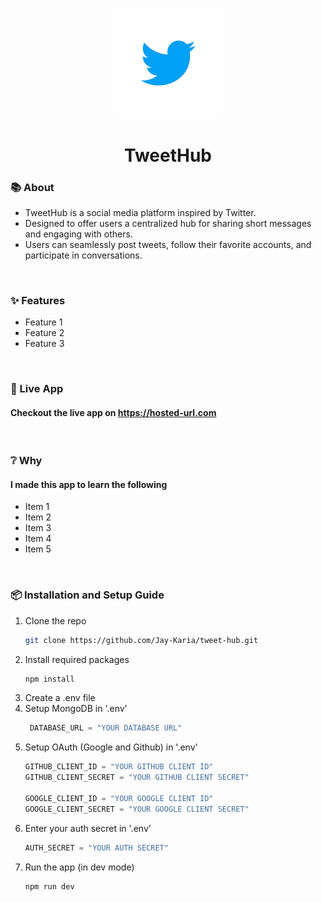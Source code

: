 <p align="center">
    <img src="download.png" style="width: 35%;aspect-ratio: 1;"/>
</p>
  <h1 align="center">TweetHub</h1>

### 📚 About

- TweetHub is a social media platform inspired by Twitter.
- Designed to offer users a centralized hub for sharing short messages and engaging with others.
- Users can seamlessly post tweets, follow their favorite accounts, and participate in conversations.

$~$

### ✨ Features

- Feature 1
- Feature 2
- Feature 3

$~$

### 🔴 Live App
#### Checkout the live app on https://hosted-url.com

$~$

### ❔ Why
#### I made this app to learn the following
- Item 1
- Item 2
- Item 3
- Item 4
- Item 5

$~$

### 📦 Installation and Setup Guide

1. Clone the repo
   ```sh
   git clone https://github.com/Jay-Karia/tweet-hub.git
   ```
2. Install required packages
   ```sh
   npm install
   ```
3. Create a .env file
4. Setup MongoDB in '.env'
   ```js
    DATABASE_URL = "YOUR DATABASE URL"
   ```
5. Setup OAuth (Google and Github) in '.env'
   ```js
   GITHUB_CLIENT_ID = "YOUR GITHUB CLIENT ID"
   GITHUB_CLIENT_SECRET = "YOUR GITHUB CLIENT SECRET"

   GOOGLE_CLIENT_ID = "YOUR GOOGLE CLIENT ID"
   GOOGLE_CLIENT_SECRET = "YOUR GOOGLE CLIENT SECRET"
   ```
6. Enter your auth secret in '.env'
   ```js
   AUTH_SECRET = "YOUR AUTH SECRET"
   ```
7. Run the app (in dev mode)
   ```sh
   npm run dev
   ```